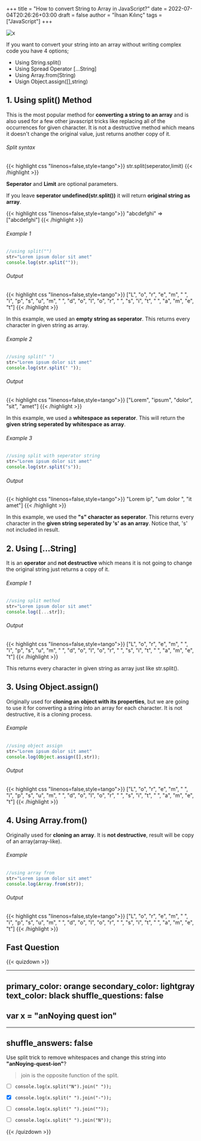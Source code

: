 +++
title = "How to convert String to Array in JavaScript?"
date = 2022-07-04T20:26:26+03:00
draft = false
author = "İhsan Kılınç"
tags = ["JavaScript"]
+++

![x](/images/js/str-to-arr.PNG)

If you want to convert your string into an array without writing complex code you have 4 options;

- Using String.split() 
- Using Spread Operator [...String]
- Using Array.from(String)
- Usign Object.assign([],string)


## 1. Using split() Method
This is the most popular method for **converting a string to an array** and is also used for a few other javascript tricks like replacing all of the occurrences for given character. It is not a destructive method which means it doesn't change the original value, just returns another copy of it.

###### Split syntax
{{< highlight css "linenos=false,style=tango">}}
    str.split(seperator,limit)
{{< /highlight >}}

**Seperator** and **Limit** are optional parameters. 

If you leave **seperator undefined(str.split())** it will return **original string as array**.

{{< highlight css "linenos=false,style=tango">}}
    "abcdefghi" => ["abcdefghi"]
{{< /highlight >}}
###### Example 1

```javascript
//using split("")
str="Lorem ipsum dolor sit amet"
console.log(str.split(""));
```
###### Output
{{< highlight css "linenos=false,style=tango">}}
["L", "o", "r", "e", "m", " ", "i", "p", "s", "u", "m", " ", "d", "o", "l", "o", "r", " ", "s", "i", "t", " ", "a", "m", "e", "t"]
{{< /highlight >}}

In this example, we used an **empty string as seperator**. This returns every character in given string as array.

###### Example 2

```javascript
//using split(" ")
str="Lorem ipsum dolor sit amet"
console.log(str.split(" "));
```
###### Output
{{< highlight css "linenos=false,style=tango">}}
["Lorem", "ipsum", "dolor", "sit", "amet"]
{{< /highlight >}}

In this example, we used a **whitespace as seperator**. This will return the **given string seperated by whitespace as array**.

###### Example 3

```javascript
//using split with seperator string
str="Lorem ipsum dolor sit amet"
console.log(str.split("s"));
```
###### Output
{{< highlight css "linenos=false,style=tango">}}
"Lorem ip", "um dolor ", "it amet"]
{{< /highlight >}}

In this example, we used the **"s" character as seperator**. This returns every character in the **given string seperated by 's' as an array**. Notice that, 's' not included in result.

## 2. Using [...String]

It is an **operator** and **not destructive** which means it is not going to change the original string just returns a copy of it.

###### Example 1

```javascript
//using split method
str="Lorem ipsum dolor sit amet"
console.log([...str]);
```
###### Output
{{< highlight css "linenos=false,style=tango">}}
["L", "o", "r", "e", "m", " ", "i", "p", "s", "u", "m", " ", "d", "o", "l", "o", "r", " ", "s", "i", "t", " ", "a", "m", "e", "t"]
{{< /highlight >}}

This returns every character in given string as array just like str.split().

## 3. Using Object.assign()

Originally used for **cloning an object with its properties**, but we are going to use it for converting a string into an array for each character. It is not destructive, it is a cloning process.

###### Example

```javascript
//using object assign
str="Lorem ipsum dolor sit amet"
console.log(Object.assign([],str));
```
###### Output
{{< highlight css "linenos=false,style=tango">}}
["L", "o", "r", "e", "m", " ", "i", "p", "s", "u", "m", " ", "d", "o", "l", "o", "r", " ", "s", "i", "t", " ", "a", "m", "e", "t"]
{{< /highlight >}}

##  4. Using Array.from()

Originally used for **cloning an array**. It is **not destructive**, result will be copy of an array(array-like).

###### Example

```javascript
//using array from
str="Lorem ipsum dolor sit amet"
console.log(Array.from(str));
```
###### Output
{{< highlight css "linenos=false,style=tango">}}
["L", "o", "r", "e", "m", " ", "i", "p", "s", "u", "m", " ", "d", "o", "l", "o", "r", " ", "s", "i", "t", " ", "a", "m", "e", "t"]
{{< /highlight >}}


## Fast Question

{{< quizdown >}}

---
primary_color: orange
secondary_color: lightgray
text_color: black
shuffle_questions: false
---

## var x = "anNoying quest ion"

---
shuffle_answers: false
---
Use split trick to remove whitespaces and change this string into **"anNoying-quest-ion"**?
> join is the opposite function of the split.

- [ ] `console.log(x.split("N").join(" "));`
- [x] `console.log(x.split(" ").join("-"));`
- [ ] `console.log(x.split(" ").join(""));`
- [ ] `console.log(x.split(" ").join("N"));`


{{< /quizdown >}}